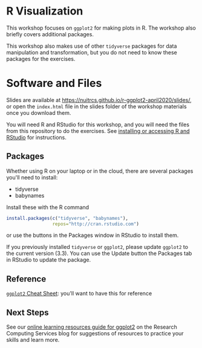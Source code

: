 # R Visualization

This workshop focuses on `ggplot2` for making plots in R.  The workshop also briefly covers additional packages.  

This workshop also makes use of other `tidyverse` packages for data manipulation and transformation, but you do not need to know these packages for the exercises.

# Software and Files

Slides are available at https://nuitrcs.github.io/r-ggplot2-april2020/slides/, or open the `index.html` file in the slides folder of the workshop materials once you download them.

You will need R and RStudio for this workshop, and you will need the files from this repository to do the exercises.  See [installing or accessing R and RStudio](https://sites.northwestern.edu/researchcomputing/resources/r-and-rstudio/) for instructions.

## Packages

Whether using R on your laptop or in the cloud, there are several packages you'll need to install: 

* tidyverse
* babynames

Install these with the R command

```r
install.packages(c("tidyverse", "babynames"), 
                 repos="http://cran.rstudio.com")
```

or use the buttons in the Packages window in RStudio to install them.

If you previously installed `tidyverse` or `ggplot2`, please update `ggplot2` to the current version (3.3). You can use the Update button the Packages tab in RStudio to update the package.



## Reference

[`ggplot2` Cheat Sheet](https://github.com/rstudio/cheatsheets/raw/master/data-visualization-2.1.pdf): you'll want to have this for reference

## Next Steps

See our [online learning resources guide for ggplot2](https://bit.ly/learn_ggplot2) on the Research Computing Services blog for suggestions of resources to practice your skills and learn more.  